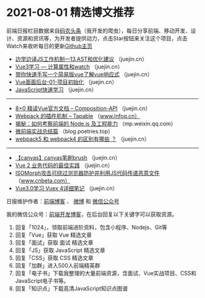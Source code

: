 # 2021-08-01 精选博文推荐

前端日报栏目数据来自[码农头条](http://hao.caibaojian.com.cn/)（我开发的爬虫），每日分享前端、移动开发、设计、资源和资讯等，为开发者提供动力，点击Star按钮来关注这个项目，点击Watch来收听每日的更新[Github主页](https://github.com/kujian/frontendDaily)
* [边学边译JS工作机制&#8212;13.AST和优化建议](https://juejin.cn/post/6991000195580297247) （juejin.cn）
* [Vue3学习 &#8212; 计算属性和watch](https://juejin.cn/post/6990979993568280612) （juejin.cn）
* [带你快速手写一个简易版vue了解vue响应式](https://juejin.cn/post/6990974525273800712) （juejin.cn）
* [Vue面面后台-01-项目初始化](https://juejin.cn/post/6990961603348791326) （juejin.cn）
* [JavaScript快速学习](https://juejin.cn/post/6990923827928629262) （juejin.cn）

***
* [8&#215;0 精读Vue官方文档 &#8211; Composition-API](https://juejin.cn/post/6990912088084316190) （juejin.cn）
* [Webpack 的插件机制 &#8211; Tapable](https://www.infoq.cn/article/LcpoP63KdeOsoTt5FvJX) （www.infoq.cn）
* [揭秘：如何考察前端的 Node.js 及工程能力](https://mp.weixin.qq.com/s?__biz=MzI2MjcxNTQ0Nw==&mid=2247493720&idx=1&sn=e184b667da15be2c19b8f709c38e4a06) （mp.weixin.qq.com）
* [微前端实战总结篇](http://blog.poetries.top/2021/07/31/micro-fe-summary/) （blog.poetries.top）
* [webpack5 和 webpack4 的区别有哪些 ？](https://juejin.cn/post/6990869970385109005) （juejin.cn）

***
* [【canvas】canvas笔刷brush](https://juejin.cn/post/6991002065262624775) （juejin.cn）
* [Vue 2 业务代码的最佳实践](https://juejin.cn/post/6990807068898754574) （juejin.cn）
* [ISOMorph攻击可绕过浏览器防护并利用JS代码传递恶意文件](https://www.cnbeta.com/articles/tech/1160341.htm) （www.cnbeta.com）
* [Vue3.0学习 Vuex 4详细笔记](https://juejin.cn/post/6991001651561627678) （juejin.cn）

日报维护作者：[前端博客](http://caibaojian.com.cn/) 、 [微博](http://weibo.com/kujian) 和 [微信公众号](https://open.weixin.qq.com/qr/code?username=caibaojian_com)

我的微信公众号：[前端开发博客](https://open.weixin.qq.com/qr/code?username=caibaojian_com)，在后台回复以下关键字可以获取资源。

1. 回复「1024」，领取前端进阶资料，包含小程序、Nodejs、Git等
2. 回复「Vue」获取 Vue 精选文章
3. 回复「面试」获取 面试 精选文章
4. 回复「JS」获取 JavaScript 精选文章
5. 回复「CSS」获取 CSS 精选文章
6. 回复「加群」进入500人前端精英群
7. 回复「电子书」下载我整理的大量前端资源，含面试、Vue实战项目、CSS和JavaScript电子书等。
8. 回复「知识点」下载高清JavaScript知识点图谱